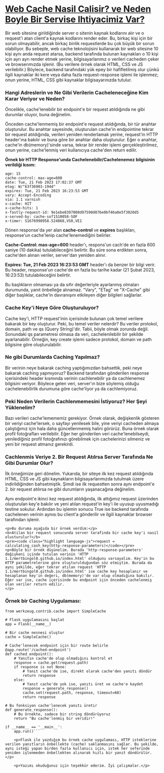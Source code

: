 <div class="post">
        <h1 class="post-title"><a href="/posts/how-do-work-web-cache?.html">Web Cache Nasil Calisir? ve Neden Boyle Bir Servise Ihtiyacimiz Var?</a></h1>
        <div class="post-meta">
<p>Bir web sitesine girildiğinde server o sitenin kaynak kodlarını alır ve o request'i atan client'a kaynak kodlarını render eder. Bu, birkaç kişi için bir sorun olmayabilir, ancak birkaç binlik requestlerde bu çok büyük bir sorun olabiliyor. Bu sebeple, web cache teknolojisini kullanarak bir web sitesine 10 kişi aynı anda request atarsa, backend tarafında bulunan kaynakları o 10 kişi için ayrı ayrı render etmek yerine, bilgisayarlarımız o verileri cacheden çeker ve browserımızda işlenir. (Bu verilere örnek olarak HTML, CSS ve JS verilebilir.) Böylece, backend tarafındaki yük epey bir hafifletilmiş olur çünkü ilgili kaynaklar iki kere veya daha fazla request-response işlemi ile işlenmez; onun yerine, HTML, CSS gibi kaynaklar bilgisayarınızda tutulur. </p>

<h3>Hangi Adreslerin ve Ne Gibi Verilerin Cacheleneceğine Kim Karar Veriyor ve Neden?</h3>
<p>Öncelikle, cache'lenebilir bir endpoint'e bir request atıldığında ne gibi durumlar oluyor, buna değinelim.</p>
<p>Önceden cache'lenmemiş bir endpoint'e request atıldığında, bir tür anahtar oluşturulur. Bu anahtar sayesinde, oluşturulan cache'in endpointine tekrar bir request atıldığında, verileri yeniden renderlamak yerine, request'in HTTP header'ına bakılır ve buna göre bir anahtar daha oluşturulur. Eğer o anahtar, cache'in db(memory)'sinde varsa, tekrar bir render işlemi gerçekleştirilmez, onun yerine, cache'lenmiş veri kullanıcıya cache'den return edilir.
</p>
<b>Örnek bir HTTP Response'unda Cachelenebilir/Cachelenemez bilgisinin verildiği kısım:</b>
<pre><code class="highlight language-js">age: 15
cache-control: max-age=600
date: Tue, 21 Feb 2023 17:02:37 GMT
etag: W/"63f36903-194d"
expires: Tue, 21 Feb 2023 16:23:53 GMT
vary: Accept-Encoding
via: 1.1 varnish
x-cache: HIT
x-cache-hits: 1
x-fastly-request-id: 9e1ebe8397080d97590d076e0bf46a0e5f3020d5
x-served-by: cache-sof1510058-SOF
x-timer: S1676998958.524868,VS0,VE1</code></pre>
<p>Dönen response'da yer alan <b>cache-control</b> ve <b>expires</b> başlıkları, response'un cache'lenip cache'lenemediğini belirler.</p>
<p><b>Cache-Control: max-age=600</b> header'ı, respons'un cach'de en fazla 600 saniye (10 dakika) tutulabileceğini belirtir. Bu süre sona erdikten sonra, cache'den alınan veriler, server'dan yeniden alınır.</p>
<p><b>Expires: Tue, 21 Feb 2023 16:23:53 GMT</b> header'ı da benzer bir bilgi verir. Bu header, response'un cache'de en fazla bu tarihe kadar (21 Şubat 2023, 16:23:53) tutulabileceğini belirtir.
    <p>Bu başlıkların olmaması ya da sıfır değerleriyle ayarlanmış olmaları durumunda, yanıt önbelleğe alınamaz. "Vary", "ETag" ve "X-Cache" gibi diğer başlıklar, cache'in davranışını etkileyen diğer bilgileri sağlarlar.</p>
<h3>Cache Key'i Neye Göre Oluşturuluyor?</h3>
<p>Cache key'i, HTTP request'inin içerisinde bulunan çok temel verilere bakarak bir key oluşturur. Peki, bu temel veriler nelerdir? Bu veriler protokol, domain, path ve qs (Query String)'dir. Tabii, böyle olmak zorunda değil. Sonundaki qs parametresi olmasa da veri, cachelenilebilir bir şekilde ayarlanabilir. Örneğin, key create işlemi sadece protokol, domain ve path bilgisine göre oluşturulabilir.</p>

<h3>Ne gibi Durumlarda Caching Yapılmaz?</h3>
<p>Bir verinin neye bakarak caching yaptığımızdan bahsettik, peki neye bakarak caching yapmıyoruz?
    Backend tarafından gönderilen response içerisindeki header kısmında verinin cachlenebilir ya da cachlenemez bilgisini veriyor.
    Böylece gelen veri, server'ın bize söylemiş olduğu cachelenebilirlik durumuna göre cache'liyor ya da cachlemiyoruz.</p>

 <h3>Peki Neden Verilerin Cachlenmemesini İstiyoruz? Her Şeyi Yüklenelim?</h3>
 <p>Bazı verileri cache'lemememiz gerekiyor. Örnek olarak, değişkenlik gösteren bir veriyi cache'lersek, o sayfayı yenilesek bile, yine veriyi cacheden almaya çalıştığımız için hala daha güncellenmemiş halini görürüz. Buna örnek olarak profil fotoğrafları verilebilir. Eğer her gönderilen veri cache'lenebilseydi, yenilediğiniz profil fotoğrafınızı görebilmek için cachelerinizi silmeniz ve yeni bir request atmanız gerekirdi.
 </p>

<h3>Cachlenmis Veriye 2. Bir Request Atılrsa Server Tarafında Ne Gibi Durumlar Olur?</h3>
<p>İlk örneğimize geri dönelim. Yukarıda, bir siteye ilk kez request atıldığında HTML, CSS ve JS gibi kaynakların bilgisayarlarımızda tutulmak üzere indirildiğinden bahsetmiştik. Şimdi ise ilk requestten sonra aynı endpoint'e 2. bir request atılırsa ne gibi durumların yaşanacağına değinelim.</p>

   
Aynı endpoint'e ikinci kez request atıldığında, ilk attığımız request üzerinden oluşturulan key'e bakılır
ve yeni atılan request'in key'i ile uyusup uyusmadığı testine sokulur. Ardından bu işlemin sonucu True ise backend tarafında
cachelenen verinin aynısı bu client'a gönderilir ve ilgili kaynaklar browser tarafından işlenir.
    </p>
          
    <p>Bu duruma aşağıda bir örnek verdim:</p>
    <b>Atilan bir request sonucunda server tarafinda bir cache key'i nasil olusturulur?</b>
    <pre><code class="highlight language-js">request = calculating_cash_key(http-response-parameters)</code></pre>
    <p>Böyle bir örnek düşünelim. Burada 'http-response-parameters' değişkeni içinde tutulan verinin 'HTTP 1.1/mertbingol0.github.io/index.html' olduğunu varsayalım. Key'in bu HTTP parametrelerine göre oluşturulduğundan söz etmiştim. Burada da aynı şekilde, eğer tekrar atılan request 'HTTP 1.1/mertbingol0.github.io/index.html' ise cache key hesaplanır ve hesaplanan key'in değeri, db(memory)'de var olup olmadığına bakılır. Eğer var ise, cache içerisinde bu endpoint için önceden cachelenmiş olan veriler return edilir.
    </p>
<h3>Örnek bir Caching Uygulaması:</h3>
          
```
from werkzeug.contrib.cache import SimpleCache
    
# Flask uygulamasını başlat
app = Flask(__name__)
    
# Bir cache nesnesi oluştur
cache = SimpleCache()
    
# Cache'lenecek endpoint için bir route belirle
@app.route('/cached-endpoint')
def cached_endpoint():
    # Yanıtın cache'de olup olmadığını kontrol et
    response = cache.get(request.path)
    if response is not None:
        # Yanıt cache'de ise, direkt olarak cache'den yanıtı döndür
        return response
    else:
        # Yanıt cache'de yok ise, yanıtı üret ve cache'e kaydet
        response = generate_response()
        cache.set(request.path, response, timeout=60)
        return response
    
# Bu fonksiyon cache'lenecek yanıtı üretir
def generate_response():
    # Bu örnekte, sadece bir string döndürüyoruz
    return "Bu cache'lenmiş bir veridir!"
    
if __name__ == '__main__':
    app.run()```
          
    <p>Flask ile yazdığım bu örnek cache uygulaması, HTTP isteklerine verilen yanıtların önbellekte (cache) saklanmasını sağlar. Bu şekilde, aynı isteği yapan birden fazla kullanıcı için, istek her seferinde yeniden işlenmeden önbellekten alınarak hızlı bir yanıt döndürülür. </p>

    <p>Yazımı okuduğunuz için teşekkür ederim. İyi çalışmalar.</p>
